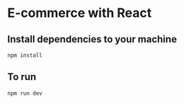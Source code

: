 # E-commerce with React

## Install dependencies to your machine

`npm install`

## To run

`npm run dev`
